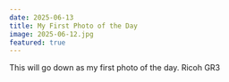 ```yaml
---
date: 2025-06-13
title: My First Photo of the Day
image: 2025-06-12.jpg
featured: true
---
```


This will go down as my first photo of the day. Ricoh GR3

